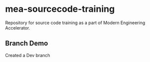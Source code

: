 # mea-sourcecode-training
Repository for source code training as a part of Modern Engineering Accelerator.


## Branch Demo
Created a Dev branch
